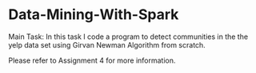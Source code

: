 # Data-Mining-With-Spark


Main Task: In this task I code a program to detect communities in the the yelp data set using Girvan Newman Algorithm from scratch.

Please refer to Assignment 4 for more information.